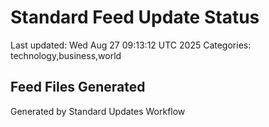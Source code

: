 # Standard Feed Update Status
Last updated: Wed Aug 27 09:13:12 UTC 2025
Categories: technology,business,world

## Feed Files Generated

Generated by Standard Updates Workflow
